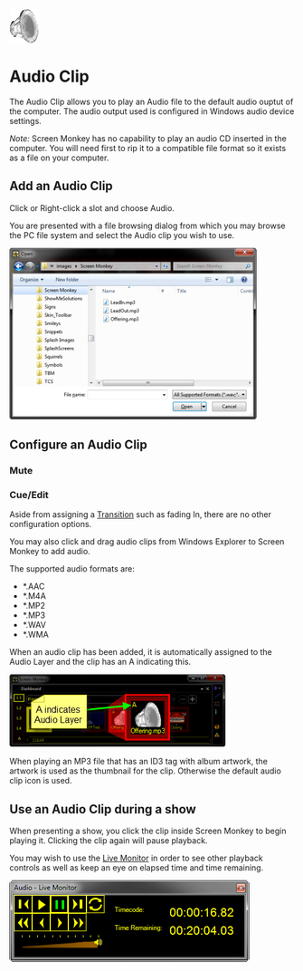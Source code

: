 ![](../../images/AudioIcon.png)
# Audio Clip

The Audio Clip allows you to play an Audio file to the default audio ouptut of the computer. The audio output used is configured in Windows audio device settings.

*Note:* Screen Monkey has no capability to play an audio CD inserted in the computer. You will need first to rip it to a compatible file format so it exists as a file on your computer.

## Add an Audio Clip
Click or Right-click a slot and choose Audio.

You are presented with a file browsing dialog from which you may browse the PC file system and select the Audio clip you wish to use.

![](../../images/AddAudio.png)

## Configure an Audio Clip

### Mute

### Cue/Edit


Aside from assigning a [Transition](../clipSettings/transition.md) such as fading In, there are no other configuration options.

You may also click and drag audio clips from Windows Explorer to Screen Monkey to add audio.

The supported audio formats are:

*   \*.AAC
*   \*.M4A
*   \*.MP2
*   \*.MP3
*   \*.WAV
*   \*.WMA



When an audio clip has been added, it is automatically assigned to the Audio Layer and the clip has an A indicating this.

![](../../images/AudioLayerIndication.png)

When playing an MP3 file that has an ID3 tag with album artwork, the artwork is used as the thumbnail for the clip. Otherwise the default audio clip icon is used.

## Use an Audio Clip during a show
When presenting a show, you click the clip inside Screen Monkey to begin playing it. Clicking the clip again will pause playback.

You may wish to use the [Live Monitor](../toolbar/preview.md) in order to see other playback controls as well as keep an eye on elapsed time and time remaining.

![](../../images/LiveMonitorAudio.png)

